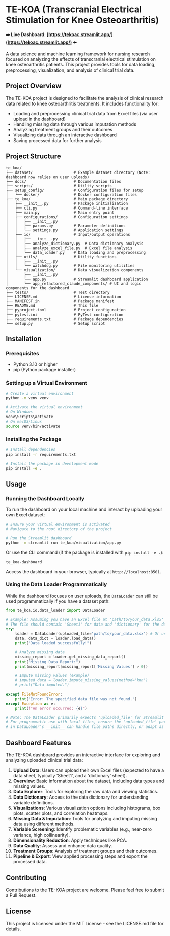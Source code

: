 # TE-KOA (Transcranial Electrical Stimulation for Knee Osteoarthritis)

**➡️ Live Dashboard: [https://tekoac.streamlit.app/](https://tekoac.streamlit.app/) ⬅️**

A data science and machine learning framework for nursing research focused on analyzing the effects of transcranial electrical stimulation on knee osteoarthritis patients. This project provides tools for data loading, preprocessing, visualization, and analysis of clinical trial data.

## Project Overview

The TE-KOA project is designed to facilitate the analysis of clinical research data related to knee osteoarthritis treatments. It includes functionality for:

- Loading and preprocessing clinical trial data from Excel files (via user upload in the dashboard)
- Handling missing data through various imputation methods
- Analyzing treatment groups and their outcomes
- Visualizing data through an interactive dashboard
- Saving processed data for further analysis

## Project Structure

```
te_koa/
├── dataset/                  # Example dataset directory (Note: dashboard now relies on user uploads)
├── docs/                     # Documentation files
├── scripts/                  # Utility scripts
├── setup_config/             # Configuration files for setup
│   └── docker/               # Docker configuration files
├── te_koa/                   # Main package directory
│   ├── __init__.py           # Package initialization
│   ├── cli.py                # Command-line interface
│   ├── main.py               # Main entry point
│   ├── configurations/       # Configuration settings
│   │   ├── __init__.py
│   │   ├── params.py         # Parameter definitions
│   │   └── settings.py       # Application settings
│   ├── io/                   # Input/output operations
│   │   ├── __init__.py
│   │   ├── analyze_dictionary.py  # Data dictionary analysis
│   │   ├── analyze_excel_file.py  # Excel file analysis
│   │   └── data_loader.py    # Data loading and preprocessing
│   ├── utils/                # Utility functions
│   │   ├── __init__.py
│   │   └── watchdog.py       # File monitoring utilities
│   └── visualization/        # Data visualization components
│       ├── __init__.py
│       └── app.py            # Streamlit dashboard application
│       └── app_refactored_claude_components/ # UI and logic components for the dashboard
├── tests/                    # Test directory
├── LICENSE.md                # License information
├── MANIFEST.in               # Package manifest
├── README.md                 # This file
├── pyproject.toml            # Project configuration
├── pytest.ini                # PyTest configuration
├── requirements.txt          # Package dependencies
└── setup.py                  # Setup script
```

## Installation

### Prerequisites

- Python 3.10 or higher
- pip (Python package installer)

### Setting up a Virtual Environment

```bash
# Create a virtual environment
python -m venv venv

# Activate the virtual environment
# On Windows
venv\Scripts\activate
# On macOS/Linux
source venv/bin/activate
```

### Installing the Package

```bash
# Install dependencies
pip install -r requirements.txt

# Install the package in development mode
pip install -e .
```

## Usage

### Running the Dashboard Locally

To run the dashboard on your local machine and interact by uploading your own Excel dataset:

```bash
# Ensure your virtual environment is activated
# Navigate to the root directory of the project

# Run the Streamlit dashboard
python -m streamlit run te_koa/visualization/app.py
```

Or use the CLI command (if the package is installed with `pip install -e .`):

```bash
te_koa-dashboard
```

Access the dashboard in your browser, typically at `http://localhost:8501`.

### Using the Data Loader Programmatically

While the dashboard focuses on user uploads, the `DataLoader` can still be used programmatically if you have a dataset path:

```python
from te_koa.io.data_loader import DataLoader

# Example: Assuming you have an Excel file at 'path/to/your_data.xlsx'
# The file should contain 'Sheet1' for data and 'dictionary' for the data dictionary.
try:
    loader = DataLoader(uploaded_file='path/to/your_data.xlsx') # Or use data_dir for directory-based loading if implemented
    data, data_dict = loader.load_data()
    print("Data loaded successfully!")

    # Analyze missing data
    missing_report = loader.get_missing_data_report()
    print("Missing Data Report:")
    print(missing_report[missing_report['Missing Values'] > 0])

    # Impute missing values (example)
    # imputed_data = loader.impute_missing_values(method='knn')
    # print("Data imputed.")

except FileNotFoundError:
    print("Error: The specified data file was not found.")
except Exception as e:
    print(f"An error occurred: {e}")

# Note: The DataLoader primarily expects 'uploaded_file' for Streamlit integration.
# For programmatic use with local files, ensure the 'uploaded_file' parameter
# in DataLoader's __init__ can handle file paths directly, or adapt as needed.
```

## Dashboard Features

The TE-KOA dashboard provides an interactive interface for exploring and analyzing uploaded clinical trial data:

1. **Upload Data**: Users can upload their own Excel files (expected to have a data sheet, typically 'Sheet1', and a 'dictionary' sheet).
2. **Overview**: Basic information about the dataset, including data types and missing values.
3. **Data Explorer**: Tools for exploring the raw data and viewing statistics.
4. **Data Dictionary**: Access to the data dictionary for understanding variable definitions.
5. **Visualizations**: Various visualization options including histograms, box plots, scatter plots, and correlation heatmaps.
6. **Missing Data & Imputation**: Tools for analyzing and imputing missing data using different methods.
7. **Variable Screening**: Identify problematic variables (e.g., near-zero variance, high collinearity).
8. **Dimensionality Reduction**: Apply techniques like PCA.
9. **Data Quality**: Assess and enhance data quality.
10. **Treatment Groups**: Analysis of treatment groups and their outcomes.
11. **Pipeline & Export**: View applied processing steps and export the processed data.

## Contributing

Contributions to the TE-KOA project are welcome. Please feel free to submit a Pull Request.

## License

This project is licensed under the MIT License - see the LICENSE.md file for details.
